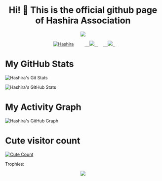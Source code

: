 <h1 align="center">Hi! 👋 This is the official github page of Hashira Association</h1>
</p>
<p align="center">
<img src="https://readme-typing-svg.herokuapp.com?color=1C71FA&width=420&lines=We+are+Developers+From+India%E2%9C%8C%EF%B8%8F;Working+For+Hashira+Association%E2%9D%A4%EF%B8%8F">
</p>
<p align="center">
  <a href="https://t.me/Hashira_Association"><img src="https://telegra.ph/file/eeb6fbe91d180f12ef47f.jpg" alt="Hashira"></a>
  
  
  
  <a href="https://telegram.me/Hashira_Association">
    <img src="https://img.shields.io/badge/Telegram-grey?style=for-the-badge&logo=telegram"/>
  </a>  
</a>
  <a href="https://github.com/HashiaAssociation">
    <img src="https://img.shields.io/github/followers/HashiraAssociation?label=GitHub&logo=github&style=for-the-badge&color=blue"/>
  </a>

# My GitHub Stats

![Hashira's Git Stats](https://github-readme-stats.vercel.app/api?username=HashiraAssociation&include_all_commits=true&count_private=true&theme=tokyonight)

![Hashira's GitHub Stats](https://github-readme-streak-stats.herokuapp.com?user=HashiraAssociation&theme=tokyonight)

# My Activity Graph


![Hashira's GitHub Graph](https://activity-graph.herokuapp.com/graph?username=HashiraAssociation&custom_title=My%20Graph&bg_color=241731&line=f20f80&color=f52f91&point=fdf5ea&hide_border=true&area=false&area_color=fdf5ea)
# Cute visitor count
<a href="https://t.me/Hashira_Association"><img alt="Cute Count" src="https://count.getloli.com/get/@Hashira_Association?theme=rule34" /></a>

Trophies:  
<div align="center"><img src="https://github-profile-trophy.vercel.app/?username=HashiraAssociation&theme=dracula&count_private=true"></div>
